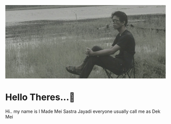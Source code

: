 ![alt text](https://github.com/MeiSastraJayadi/MeiSastraJayadi/blob/master/profile2.jpeg "Mei's Profile")
# Hello Theres...:wave:

Hi.. my name is I Made Mei Sastra Jayadi
everyone usually call me as Dek Mei


